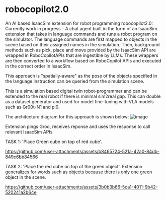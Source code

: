 # robocopilot2.0
An AI based IsaacSim extension for robot programming
robocopilot2.0: Currently work in progress - A chat agent built in the form of an IsaacSim extension that takes in language commands and runs a robot program on the simulator. The language commands are first mapped to objects in the scene based on their assigned names in the simulation. Then, background methods such as pick, place and move provided by the IsaacSim API are wrapped in RoboCopilotAPIs that are ingestible by LLMs. These wrappers are then converted to a workflow based on RoboCopilot APIs and executed in the correct order in IsaacSim.

This approach is "spatially-aware" as the pose of the objects specified in the language instruction can be queried from the simulation scene.

This is a simulation based digital twin robot-programmer and can be extended to the real robot if there is minimal sim2real gap. This can double as a dataset generator and used for model fine-tuning with VLA models such as Gr00t-N1 and pi0.

The architecture diagram for this approach is shown below:
![image](https://github.com/user-attachments/assets/808d8ba5-23af-44b1-8593-52cf1ff5271b)

Extension pings Groq, receives reponse and uses the response to call relevant IsaacSim APIs

TASK 1: 'Place Green cube on top of red cube'. 




https://github.com/user-attachments/assets/b8465724-521a-42a0-84db-849c6bb84566



TASK 2: 'Place the red cube on top of the green object'. Extension generalizes for words such as objects because there is only one green object in the scene.



https://github.com/user-attachments/assets/3b0b3b66-5ca1-4011-9b42-520241a2b64e









